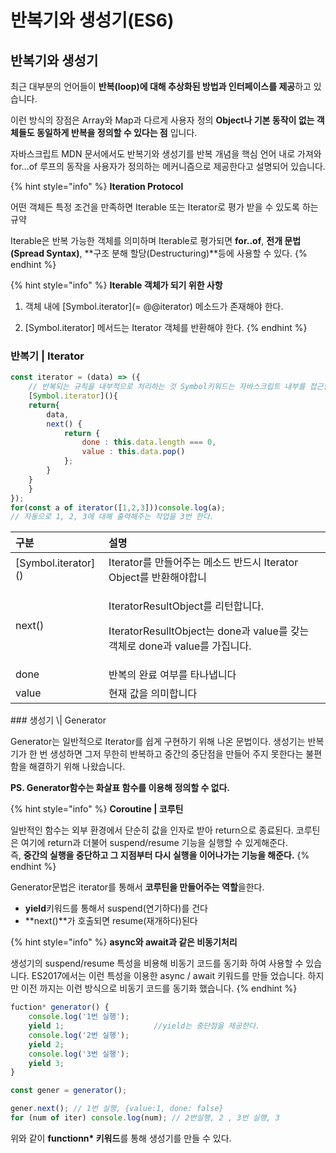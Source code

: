 # 반복기와 생성기\(ES6\)

## 반복기와 생성기 

  최근 대부분의 언어들이 **반복\(loop\)에 대해 추상화된 방법과 인터페이스를 제공**하고 있습니다. 

이런 방식의 장점은 Array와 Map과 다르게 사용자 정의 **Object나 기본 동작이 없는 객체들도 동일하게 반복을 정의할 수 있다는 점** 입니다. 

자바스크립트 MDN 문서에서도 반복기와 생성기를 반복 개념을 핵심 언어 내로 가져와 for...of 루프의 동작을 사용자가 정의하는 메커니즘으로 제공한다고 설명되어 있습니다.



{% hint style="info" %}
**Iteration Protocol**

어떤 객체든 특정 조건을 만족하면 Iterable 또는 Iterator로 평가 받을 수 있도록 하는 규약

Iterable은 반복 가능한 객체를 의미하며 Iterable로 평가되면 **for..of**, **전개 문법\(Spread Syntax\)**, **구조 분해 할당\(Destructuring\)**등에 사용할 수 있다.
{% endhint %}

{% hint style="info" %}
**Iterable 객체가 되기 위한 사항**

01. 객체 내에 \[Symbol.iterator\]\(= @@iterator\) 메소드가 존재해야 한다.

02. \[Symbol.iterator\] 메서드는 Iterator 객체를 반환해야 한다.
{% endhint %}

### 반복기 \| Iterator

```javascript
const iterator = (data) => ({
    // 반복되는 규칙을 내부적으로 처리하는 것 Symbol키워드는 자바스크립트 내부를 접근할 수 있다. 
    [Symbol.iterator](){
    return{
        data,
        next() {
            return {
                done : this.data.length === 0,
                value : this.data.pop()  
            };
        }
    }
    }
});
for(const a of iterator([1,2,3]))console.log(a);
// 자동으로 1, 2, 3에 대해 출력해주는 작업을 3번 한다.
```

<table>
  <thead>
    <tr>
      <th style="text-align:left">&#xAD6C;&#xBD84;</th>
      <th style="text-align:left">&#xC124;&#xBA85;</th>
    </tr>
  </thead>
  <tbody>
    <tr>
      <td style="text-align:left">[Symbol.iterator]()</td>
      <td style="text-align:left">Iterator&#xB97C; &#xB9CC;&#xB4E4;&#xC5B4;&#xC8FC;&#xB294; &#xBA54;&#xC18C;&#xB4DC;
        &#xBC18;&#xB4DC;&#xC2DC; Iterator Object&#xB97C; &#xBC18;&#xD658;&#xD574;&#xC57C;&#xD569;&#xB2C8;</td>
    </tr>
    <tr>
      <td style="text-align:left">next()</td>
      <td style="text-align:left">
        <p>IteratorResultObject&#xB97C; &#xB9AC;&#xD134;&#xD569;&#xB2C8;&#xB2E4;.</p>
        <p>IteratorResulltObject&#xB294; done&#xACFC; value&#xB97C; &#xAC16;&#xB294;
          &#xAC1D;&#xCCB4;&#xB85C; done&#xACFC; value&#xB97C; &#xAC00;&#xC9D1;&#xB2C8;&#xB2E4;.</p>
      </td>
    </tr>
    <tr>
      <td style="text-align:left">done</td>
      <td style="text-align:left">&#xBC18;&#xBCF5;&#xC758; &#xC644;&#xB8CC; &#xC5EC;&#xBD80;&#xB97C; &#xD0C0;&#xB098;&#xB0C5;&#xB2C8;&#xB2E4;</td>
    </tr>
    <tr>
      <td style="text-align:left">value</td>
      <td style="text-align:left">&#xD604;&#xC7AC; &#xAC12;&#xC744; &#xC758;&#xBBF8;&#xD569;&#xB2C8;&#xB2E4;</td>
    </tr>
  </tbody>
</table>### 생성기 \| Generator

 Generator는 일반적으로 Iterator를 쉽게 구현하기 위해 나온 문법이다. 생성기는 반복기가 한 번 생성하면 그저 무한히 반복하고 중간의 중단점을 만들어 주지 못한다는 불편함을 해결하기 위해 나왔습니다. 

 **PS. Generator함수는 화살표 함수를 이용해 정의할 수 없다.**

{% hint style="info" %}
**Coroutine \| 코루틴** 

 일반적인 함수는 외부 환경에서 단순히 값을 인자로 받아 return으로 종료된다. 코루틴은 여기에 return과 더불어 suspend/resume 기능을 실행할 수 있게해준다.   
즉, **중간의 실행을 중단하고 그 지점부터 다시 실행을 이어나가는 기능을 해준다.**
{% endhint %}

Generator문법은 iterator를 통해서 **코루틴을 만들어주는 역할**을한다.

* **yield**키워드를 통해서 suspend\(연기하다\)를 건다
* **next\(\)**가 호출되면 resume\(재개하다\)된다

{% hint style="info" %}
**async와 await과 같은 비동기처리**  
  
생성기의 suspend/resume 특성을 비용해 비동기 코드를 동기화 하여 사용할 수 있습니다. ES2017에서는 이런 특성을 이용한 async / await 키워드를 만들 었습니다. 하지만 이전 까지는 이런 방식으로 비동기 코드를 동기화 했습니다.
{% endhint %}

```javascript
fuction* generator() {
    console.log('1번 실행');
    yield 1;                    //yield는 중단점을 제공한다.
    console.log('2번 실행');
    yield 2;
    console.log('3번 실행');
    yield 3;
}

const gener = generator();

gener.next(); // 1번 실행, {value:1, done: false}
for (num of iter) console.log(num); // 2번실행, 2 , 3번 실행, 3
```

 위와 같이 **functionn\* 키워드**를 통해 생성기를 만들 수 있다.

